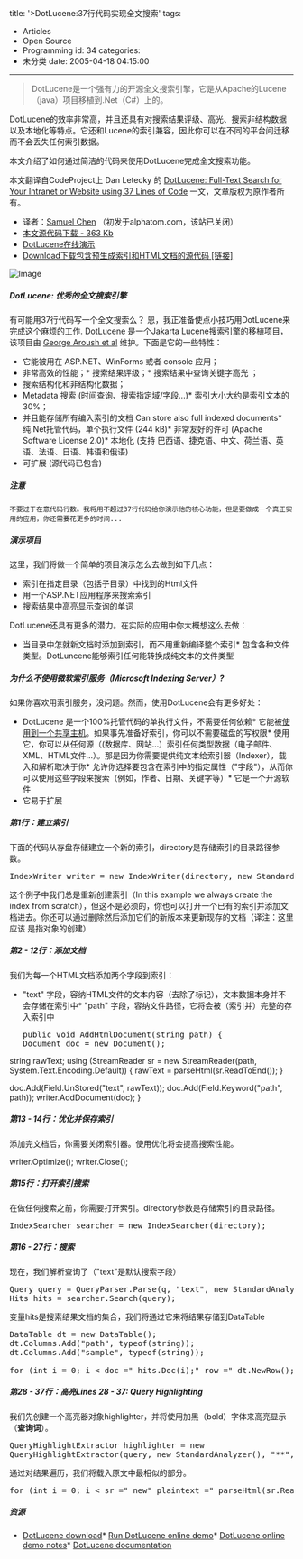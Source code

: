 title: '>DotLucene:37行代码实现全文搜索'
tags:
  - Articles
  - Open Source
  - Programming
id: 34
categories:
  - 未分类
date: 2005-04-18 04:15:00
---

>DotLucene是一个强有力的开源全文搜索引擎，它是从Apache的Lucene（java）项目移植到.Net（C#）上的。 

DotLucene的效率非常高，并且还具有对搜索结果评级、高光、搜索非结构数据以及本地化等特点。它还和Lucene的索引兼容，因此你可以在不同的平台间迁移而不会丢失任何索引数据。

本文介绍了如何通过简洁的代码来使用DotLucene完成全文搜索功能。

本文翻译自CodeProject上<!--StartFragment --> Dan Letecky 的 [DotLucene: Full-Text Search for Your Intranet or Website using 37 Lines of Code](http://www.codeproject.com/aspnet/DotLuceneSearch.asp) 一文，文章版权为原作者所有。

*   译者：[Samuel Chen](http://www.samuelchen.com/) （初发于alphatom.com，该站已关闭）
*   [本文源代码下载 - 363 Kb](http://www.codeproject.com/useritems/DotLuceneSearch/DotLuceneSearch_src.zip)
*   [DotLucene在线演示](http://www.dotlucene.net/documentation/api/)
*   [Download下载包含预生成索引和HTML文档的源代码 [链接]](http://www.dotlucene.net/download/)

![Image](http://www.codeproject.com/KB/aspnet/DotLuceneSearch/screenshot1.gif "Image")

##### DotLucene: 优秀的全文搜索引擎

有可能用37行代码写一个全文搜索么？ 恩，我正准备使点小技巧用DotLucene来完成这个麻烦的工作. [DotLucene](http://www.dotlucene.net/) 是一个Jakarta Lucene搜索引擎的移植项目，该项目由 [George Aroush et al](http://sourceforge.net/projects/dotlucene/) 维护。下面是它的一些特性： 

*   它能被用在 ASP.NET、WinForms 或者 console 应用；
*   非常高效的性能；*   搜索结果评级；*   搜索结果中查询关键字高光 ；
*   搜索结构化和非结构化数据；
*   Metadata 搜索 (时间查询、搜索指定域/字段...)*   索引大小大约是索引文本的30%；
*   并且能存储所有编入索引的文档 Can store also full indexed documents*   纯.Net托管代码，单个执行文件 (244 kB)*   非常友好的许可 (Apache Software License 2.0)*   本地化 (支持 巴西语、捷克语、中文、荷兰语、英语、法语、日语、韩语和俄语)
*   可扩展 (源代码已包含) 

##### 注意

    不要过于在意代码行数。我将用不超过37行代码给你演示他的核心功能，但是要做成一个真正实用的应用，你还需要花更多的时间... 

##### 演示项目

这里，我们将做一个简单的项目演示怎么去做到如下几点：

*   索引在指定目录（包括子目录）中找到的Html文件
*   用一个ASP.NET应用程序来搜索索引
*   搜索结果中高亮显示查询的单词 

DotLucene还具有更多的潜力。在实际的应用中你大概想这么去做：

*   当目录中怎就新文档时添加到索引，而不用重新编译整个索引*   包含各种文件类型。DotLuncene能够索引任何能转换成纯文本的文件类型 

##### 为什么不使用微软索引服务（Microsoft Indexing Server）?

如果你喜欢用索引服务，没问题。然而，使用DotLucene会有更多好处：

*   DotLucene 是一个100%托管代码的单执行文件，不需要任何依赖*   它能被[使用到一个共享主机](http://www.dotlucene.net/documentation/RunningDotLuceneonaShared.html)。如果事先准备好索引，你可以不需要磁盘的写权限*   使用它，你可以从任何源（(数据库、网站...）索引任何类型数据（电子邮件、XML、HTML文件...）。那是因为你需要提供纯文本给索引器（Indexer），载入和解析取决于你*   允许你选择要包含在索引中的指定属性（"字段"），从而你可以使用这些字段来搜索（例如，作者、日期、关键字等）*   它是一个开源软件
*   它易于扩展 

##### 第1行：建立索引

下面的代码从存盘存储建立一个新的索引，directory是存储索引的目录路径参数。 
 <pre><span class="code">IndexWriter writer = new IndexWriter(directory, new StandardAnalyzer(), true);</span> </pre> 

这个例子中我们总是重新创建索引（In this example we always create the index from scratch），但这不是必须的，你也可以打开一个已有的索引并添加文档进去。你还可以通过删除然后添加它们的新版本来更新现存的文档（译注：这里应该 是指对象的创建）

##### 第2 - 12行：添加文档

我们为每一个HTML文档添加两个字段到索引： 

*   "text" 字段，容纳HTML文件的文本内容（去除了标记），文本数据本身并不会存储在索引中*   "path" 字段，容纳文件路径，它将会被（索引并）完整的存入索引中 <pre><span class="code">public void AddHtmlDocument(string path)
{
Document doc = new Document();

string rawText;
using (StreamReader sr = new StreamReader(path, System.Text.Encoding.Default))
{
   rawText = parseHtml(sr.ReadToEnd());
}

doc.Add(Field.UnStored("text", rawText));
doc.Add(Field.Keyword("path", path));
writer.AddDocument(doc);
}</span> </pre> 

##### 第13 - 14行：优化并保存索引 

添加完文档后，你需要关闭索引器。使用优化将会提高搜索性能。

writer.Optimize();
writer.Close();

##### 第15行：打开索引搜索

在做任何搜索之前，你需要打开索引。directory参数是存储索引的目录路径。 
 <pre><span class="code">IndexSearcher searcher = new IndexSearcher(directory);</span>
</pre> 

##### 第16 - 27行：搜索

现在，我们解析查询了（"text"是默认搜索字段） 
 <pre>Query query = QueryParser.Parse(q, "text", new StandardAnalyzer());
Hits hits = searcher.Search(query);
</pre> 

变量hits是搜索结果文档的集合，我们将通过它来将结果存储到DataTable
 <pre><span class="code">DataTable dt = new DataTable();
dt.Columns.Add("path", typeof(string));
dt.Columns.Add("sample", typeof(string));

for (int i = 0; i < doc =" hits.Doc(i);" row =" dt.NewRow();"> </span></pre> 

##### 第28 - 37行：高亮Lines 28 - 37: Query Highlighting 

我们先创建一个高亮器对象highlighter，并将使用加黑（bold）字体来高亮显示（**查询词**）。
 <pre><span class="code">QueryHighlightExtractor highlighter = new
QueryHighlightExtractor(query, new StandardAnalyzer(), "**", "**");
</span></pre> 

通过对结果遍历，我们将载入原文中最相似的部分。
 <pre><span class="code">for (int i = 0; i < sr =" new" plaintext =" parseHtml(sr.ReadToEnd());"> </span></pre> 

##### 资源

*   [DotLucene download](http://www.dotlucene.net/download/)*   [Run DotLucene online demo](http://www.dotlucene.net/demo/)*   [DotLucene online demo notes](http://www.dotlucene.net/demo/)*   [DotLucene documentation](http://www.dotlucene.net/documentation/)